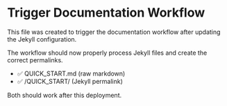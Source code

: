 # Trigger Documentation Workflow

This file was created to trigger the documentation workflow after updating the Jekyll configuration.

The workflow should now properly process Jekyll files and create the correct permalinks.

- ✅ QUICK_START.md (raw markdown)
- ✅ /QUICK_START/ (Jekyll permalink)

Both should work after this deployment.

